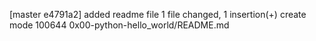 [master e4791a2] added readme file
 1 file changed, 1 insertion(+)
 create mode 100644 0x00-python-hello_world/README.md
